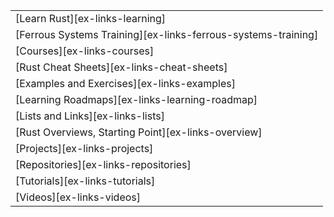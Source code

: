 ||
|--------|
| [Learn Rust][ex-links-learning] |
| [Ferrous Systems Training][ex-links-ferrous-systems-training] |
| [Courses][ex-links-courses] |
| [Rust Cheat Sheets][ex-links-cheat-sheets] |
| [Examples and Exercises][ex-links-examples] |
| [Learning Roadmaps][ex-links-learning-roadmap] |
| [Lists and Links][ex-links-lists] |
| [Rust Overviews, Starting Point][ex-links-overview] |
| [Projects][ex-links-projects] |
| [Repositories][ex-links-repositories] |
| [Tutorials][ex-links-tutorials] |
| [Videos][ex-links-videos] |
